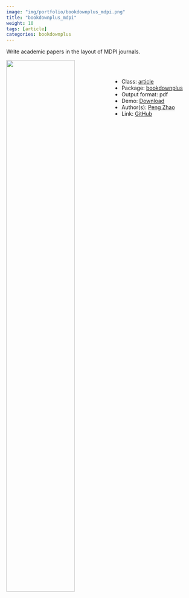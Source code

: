 ```yaml
---
image: "img/portfolio/bookdownplus_mdpi.png"
title: "bookdownplus_mdpi"
weight: 10
tags: [article]
categories: bookdownplus
---
```


Write academic papers in the layout of MDPI journals.

<!--more-->

<p><a href="../../img/portfolio/bookdownplus_mdpi.png"><img class = "jf-image-shadow" src="../../img/portfolio/bookdownplus_mdpi.png" width="60%"  align="left"></a></p>

<br><br>

- Class: [article](../../tags/article)
- Package: [bookdownplus](bookdownplus)
- Output format: pdf
- Demo: [Download](https://pzhaonet.github.io/bookdownplus/inst2/mdpi/showcase/mdpi.pdf)
- Author(s): [Peng Zhao](https://pzhao.org)
- Link: [GitHub](https://github.com/pzhaonet/bookdownplus)


